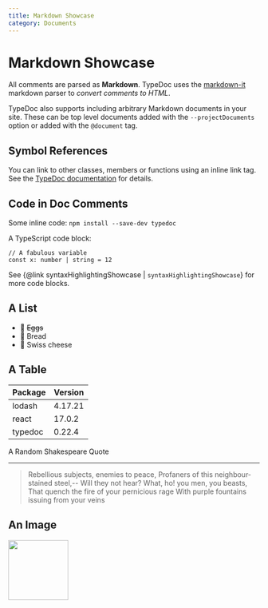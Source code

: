 ```yaml
---
title: Markdown Showcase
category: Documents
---
```


# Markdown Showcase

All comments are parsed as **Markdown**. TypeDoc uses the
[markdown-it](https://github.com/markdown-it/markdown-it) markdown parser to _convert
comments to HTML_.

TypeDoc also supports including arbitrary Markdown documents in your site. These can be top level
documents added with the `--projectDocuments` option or added with the `@document` tag.

## Symbol References

You can link to other classes, members or functions using an inline link tag. See the [TypeDoc
documentation](https://typedoc.org/tags/link/) for
details.

## Code in Doc Comments

Some inline code: `npm install --save-dev typedoc`

A TypeScript code block:

```
// A fabulous variable
const x: number | string = 12
```

See {@link syntaxHighlightingShowcase | `syntaxHighlightingShowcase`} for more code blocks.

## A List

-   🥚 ~~Eggs~~
-   🍞 Bread
-   🧀 Swiss cheese

## A Table

| Package | Version |
| ------- | ------- |
| lodash  | 4.17.21 |
| react   | 17.0.2  |
| typedoc | 0.22.4  |

A Random Shakespeare Quote

---

> Rebellious subjects, enemies to peace, Profaners of this neighbour-stained
> steel,-- Will they not hear? What, ho! you men, you beasts, That quench the
> fire of your pernicious rage With purple fountains issuing from your veins

## An Image

 <img src="../media/typescript-logo.svg" width="120" />
